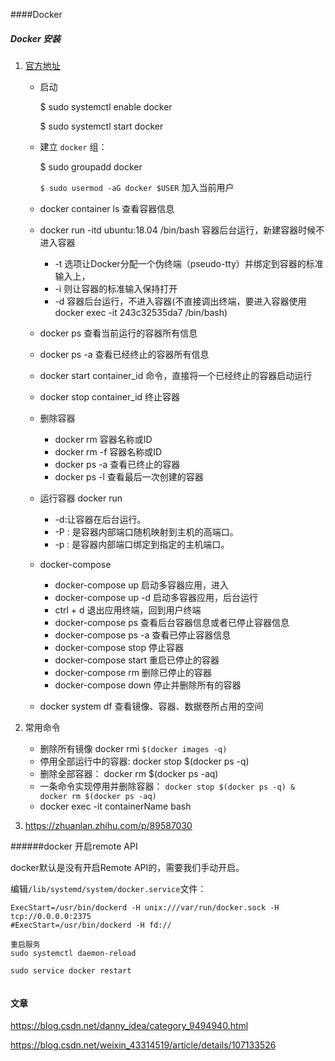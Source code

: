 ####Docker

##### Docker 安装

1. [官方地址](https://docs.docker.com/install/linux/docker-ce/centos/)

   - 启动

     $ sudo systemctl enable docker

     $ sudo systemctl start docker

   - 建立 `docker` 组：

     $ sudo groupadd docker

     `$ sudo usermod -aG docker $USER` 加入当前用户

   - docker container ls 查看容器信息

   - docker run -itd ubuntu:18.04 /bin/bash 容器后台运行，新建容器时候不进入容器

     - -t 选项让Docker分配一个伪终端（pseudo-tty）并绑定到容器的标准输入上，
     - -i 则让容器的标准输入保持打开
     - -d 容器后台运行，不进入容器(不直接调出终端，要进入容器使用docker exec -it 243c32535da7 /bin/bash)

   - docker ps 查看当前运行的容器所有信息

   - docker ps -a 查看已经终止的容器所有信息

   - docker start container_id 命令，直接将一个已经终止的容器启动运行

   - docker stop container_id 终止容器

   - 删除容器

     - docker rm 容器名称或ID
     - docker rm -f 容器名称或ID
     - docker ps -a 查看已终止的容器
     - docker ps -l 查看最后一次创建的容器

   - 运行容器 docker run 

     - -d:让容器在后台运行。
     - -P : 是容器内部端口随机映射到主机的高端口。
     - -p : 是容器内部端口绑定到指定的主机端口。

   - docker-compose

     - docker-compose up 启动多容器应用，进入
     - docker-compose up -d 启动多容器应用，后台运行
     - ctrl + d 退出应用终端，回到用户终端
     - docker-compose ps 查看后台容器信息或者已停止容器信息
     - docker-compose ps -a 查看已停止容器信息
     - docker-compose stop 停止容器
     - docker-compose start 重启已停止的容器
     - docker-compose rm 删除已停止的容器
     - docker-compose down 停止并删除所有的容器

   - docker system df 查看镜像、容器、数据卷所占用的空间

   

2. 常用命令
   - 删除所有镜像
     docker rmi `$(docker images -q)`
   - 停用全部运行中的容器:
     docker stop $(docker ps -q)
   - 删除全部容器：
     docker rm $(docker ps -aq)
   - 一条命令实现停用并删除容器：
     `docker stop $(docker ps -q) & docker rm $(docker ps -aq)`
   - docker exec -it containerName bash

3. https://zhuanlan.zhihu.com/p/89587030



######docker 开启remote API

docker默认是没有开启Remote API的，需要我们手动开启。

编辑`/lib/systemd/system/docker.service`文件：

```
ExecStart=/usr/bin/dockerd -H unix:///var/run/docker.sock -H tcp://0.0.0.0:2375
#ExecStart=/usr/bin/dockerd -H fd://

重启服务
sudo systemctl daemon-reload

sudo service docker restart


```



#### 文章

https://blog.csdn.net/danny_idea/category_9494940.html



https://blog.csdn.net/weixin_43314519/article/details/107133526